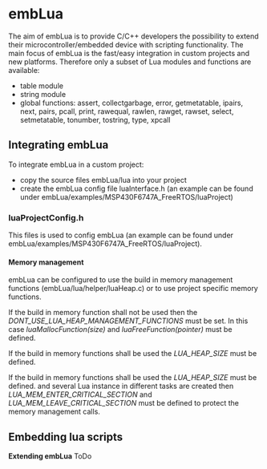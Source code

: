 # embLua
The aim of embLua is to provide C/C++ developers the possibility to extend their microcontroller/embedded device with scripting functionality. The main focus of embLua is the fast/easy integration in custom projects and new platforms. Therefore only a subset of Lua modules and functions are available:
- table module
- string module
- global functions: assert, collectgarbage, error, getmetatable, ipairs, next, pairs, pcall, print, rawequal, rawlen, rawget, rawset, select, setmetatable, tonumber, tostring, type, xpcall

## Integrating embLua
To integrate embLua in a custom project:
- copy the source files embLua/lua into your project
- create the embLua config file luaInterface.h (an example can be found under embLua/examples/MSP430F6747A_FreeRTOS/luaProject)


### luaProjectConfig.h
This files is used to config  embLua (an example can be found under embLua/examples/MSP430F6747A_FreeRTOS/luaProject). 

#### Memory management 
embLua can be configured to use the build in memory management functions (embLua/lua/helper/luaHeap.c) or to use project specific memory functions. 

If the build in memory function shall not be used then the *DONT_USE_LUA_HEAP_MANAGEMENT_FUNCTIONS* must be set.
In this case *luaMallocFunction(size)* and *luaFreeFunction(pointer)* must be defined.

If the build in memory functions shall be used the *LUA_HEAP_SIZE* must be defined. 

If the build in memory functions shall be used the *LUA_HEAP_SIZE* must be defined. and several Lua instance in different tasks are created then *LUA_MEM_ENTER_CRITICAL_SECTION* and *LUA_MEM_LEAVE_CRITICAL_SECTION* must be defined to protect the memory management calls.


## Embedding lua scripts


**Extending embLua**
ToDo
